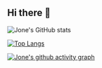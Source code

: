 ## Hi there 👋

<!--
**LiZhongpeng2/LiZhongpeng2** is a ✨ _special_ ✨ repository because its `README.md` (this file) appears on your GitHub profile.
-->
![Jone's GitHub stats](https://github-readme-stats.vercel.app/api?username=LiZhongpeng2&show_icons=true&theme=radical)

[![Top Langs](https://github-readme-stats.vercel.app/api/top-langs/?username=LiZhongpeng2&layout=compact)](https://github.com/anuraghazra/github-readme-stats)

[![Jone's github activity graph](https://github-readme-activity-graph.vercel.app/graph?username=Ashutosh00710&theme=tokyo-night)](https://github.com/ashutosh00710/github-readme-activity-graph)


